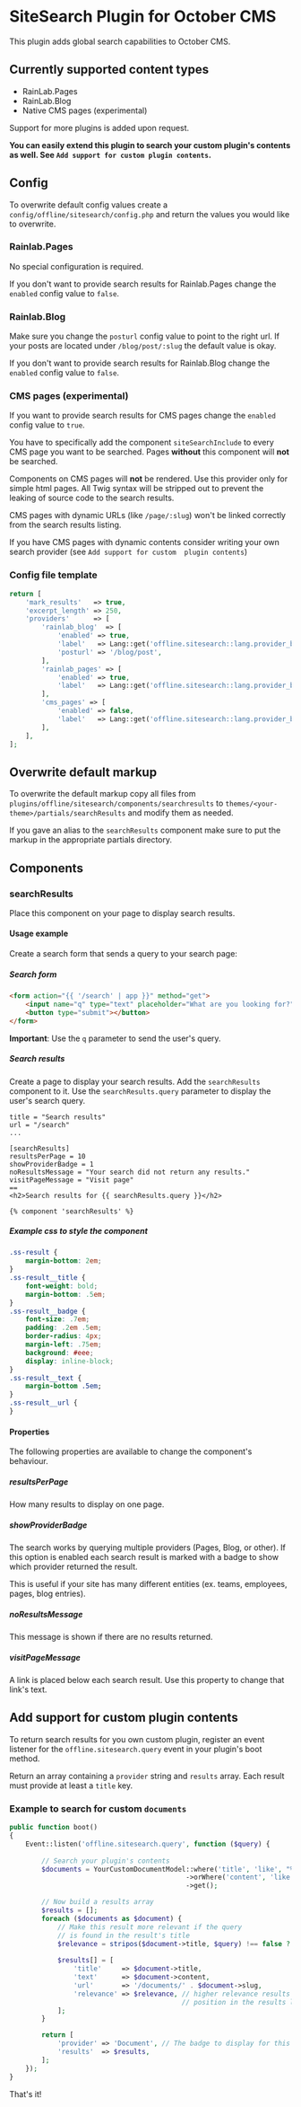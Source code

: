 # SiteSearch Plugin for October CMS

This plugin adds global search capabilities to October CMS.

## Currently supported content types

* RainLab.Pages
* RainLab.Blog
* Native CMS pages (experimental)

Support for more plugins is added upon request.

**You can easily extend this plugin to search your custom plugin's contents as well. See `Add support for custom plugin contents`.**

## Config

To overwrite default config values create a `config/offline/sitesearch/config.php` and return the values you would 
like to overwrite.

### Rainlab.Pages

No special configuration is required.

If you don't want to provide search results for Rainlab.Pages change 
the `enabled` config value to `false`.

### Rainlab.Blog

Make sure you change the `posturl` config value to point to the right url. If your posts are located under 
`/blog/post/:slug` the default value is okay.

If you don't want to provide search results for Rainlab.Blog change the `enabled` config value to `false`.

### CMS pages (experimental)

If you want to provide search results for CMS pages change the `enabled` config value to `true`.

You have to specifically add the component `siteSearchInclude` to every CMS page you want to be searched.
Pages **without** this component will **not** be searched.

Components on CMS pages will **not** be rendered. Use this provider only for simple html pages. All Twig syntax will be stripped out to prevent the leaking of source code to the search results.

CMS pages with dynamic URLs (like `/page/:slug`) won't be linked correctly from the search results listing.

If you have CMS pages with dynamic contents consider writing your own search provider (see `Add support for custom 
plugin contents`)


### Config file template

```php
return [
    'mark_results'   => true,
    'excerpt_length' => 250,
    'providers'      => [
        'rainlab_blog'  => [
            'enabled' => true,
            'label'   => Lang::get('offline.sitesearch::lang.provider_badges.rainlab_blog'),
            'posturl' => '/blog/post',
        ],
        'rainlab_pages' => [
            'enabled' => true,
            'label'   => Lang::get('offline.sitesearch::lang.provider_badges.rainlab_pages'),
        ],
        'cms_pages' => [
            'enabled' => false,
            'label'   => Lang::get('offline.sitesearch::lang.provider_badges.cms_pages'),
        ],
    ],
];
```

## Overwrite default markup

To overwrite the default markup copy all files from `plugins/offline/sitesearch/components/searchresults` to 
`themes/<your-theme>/partials/searchResults` and modify them as needed.

If you gave an alias to the `searchResults` component make sure to put the markup in the appropriate partials directory.

## Components

### searchResults

Place this component on your page to display search results. 

#### Usage example

Create a search form that sends a query to your search page:

##### Search form

```html
<form action="{{ '/search' | app }}" method="get">
    <input name="q" type="text" placeholder="What are you looking for?">
    <button type="submit"></button>
</form>
```

**Important**: Use the `q` parameter to send the user's query.

##### Search results

Create a page to display your search results. Add the `searchResults` component to it.
Use the `searchResults.query` parameter to display the user's search query.

```
title = "Search results"
url = "/search"
...

[searchResults]
resultsPerPage = 10
showProviderBadge = 1
noResultsMessage = "Your search did not return any results."
visitPageMessage = "Visit page"
==
<h2>Search results for {{ searchResults.query }}</h2>

{% component 'searchResults' %}
```

##### Example css to style the component

```css
.ss-result {
    margin-bottom: 2em;
}
.ss-result__title {
    font-weight: bold;
    margin-bottom: .5em;
}
.ss-result__badge {
    font-size: .7em;
    padding: .2em .5em;
    border-radius: 4px;
    margin-left: .75em;
    background: #eee;
    display: inline-block;
}
.ss-result__text {
    margin-bottom .5em;
}
.ss-result__url {
}
```

#### Properties

The following properties are available to change the component's behaviour.

##### resultsPerPage

How many results to display on one page.

##### showProviderBadge

The search works by querying multiple providers (Pages, Blog, or other). If this option is enabled
each search result is marked with a badge to show which provider returned the result.

This is useful if your site has many different entities (ex. teams, employees, pages, blog entries).

##### noResultsMessage

This message is shown if there are no results returned.

##### visitPageMessage

A link is placed below each search result. Use this property to change that link's text.

## Add support for custom plugin contents

To return search results for you own custom plugin, register an event listener for the `offline.sitesearch.query` 
event in your plugin's boot method.

Return an array containing a `provider` string and `results` array. Each result must provide at least a `title` key.  

### Example to search for custom `documents`

```php
public function boot()
{
    Event::listen('offline.sitesearch.query', function ($query) {
    
        // Search your plugin's contents
        $documents = YourCustomDocumentModel::where('title', 'like', "%${query}%")
                                            ->orWhere('content', 'like', "%${query}%")
                                            ->get();

        // Now build a results array
        $results = [];
        foreach ($documents as $document) {
            // Make this result more relevant if the query
            // is found in the result's title
            $relevance = stripos($document->title, $query) !== false ? 2 : 1;
        
            $results[] = [
                'title'     => $document->title,
                'text'      => $document->content,
                'url'       => '/documents/' . $document->slug,
                'relevance' => $relevance, // higher relevance results in a higher 
                                           // position in the results listing
            ];
        }

        return [
            'provider' => 'Document', // The badge to display for this result
            'results'  => $results,
        ];
    });
}
```

That's it!